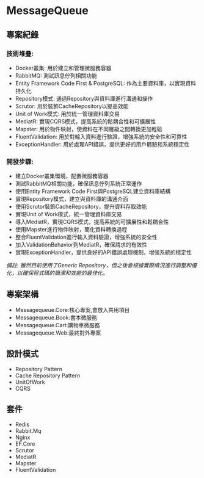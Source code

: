 # MessageQueue

## 專案紀錄
### 技術堆疊:
- Docker叢集: 用於建立和管理微服務容器
- RabbitMQ: 測試訊息佇列相關功能
- Entity Framework Code First & PostgreSQL: 作為主要資料庫，以實現資料持久化
- Repository模式: 通過Repository與資料庫進行溝通和操作
- Scrutor: 用於裝飾CacheRepository以提高效能
- Unit of Work模式: 用於統一管理資料庫交易
- MediatR: 實現CQRS模式，提高系統的鬆耦合性和可擴展性
- Mapster: 用於物件映射，使資料在不同層級之間轉換更加輕鬆
- FluentValidation: 用於對輸入資料進行驗證，增強系統的安全性和可靠性
- ExceptionHandler: 用於處理API錯誤，提供更好的用戶體驗和系統穩定性

### 開發步驟:
- 建立Docker叢集環境，配置微服務容器
- 測試RabbitMQ相關功能，確保訊息佇列系統正常運作
- 使用Entity Framework Code First與PostgreSQL建立資料庫結構
- 實現Repository模式，建立與資料庫的溝通介面
- 使用Scrutor裝飾CacheRepository，提升資料存取效能
- 實現Unit of Work模式，統一管理資料庫交易
- 導入MediatR，實現CQRS模式，提高系統的可擴展性和鬆耦合性
- 使用Mapster進行物件映射，簡化資料轉換過程
- 整合FluentValidation進行輸入資料驗證，增強系統的安全性
- 加入ValidationBehavior到MediatR，確保請求的有效性
- 實現ExceptionHandler，提供良好的API錯誤處理機制，增強系統的穩定性

*備註:
雖然目前使用了Generic Repository，但之後會根據實際情況進行調整和優化，以確保程式碼的簡潔和效能的最佳化。*


## 專案架構
- Messagequeue.Core:核心專案,會放入共用項目
- Messagequeue.Book:書本微服務
- Messagequeue.Cart:購物車微服務
- Messagequeue.Web:最終對外專案

## 設計模式
- Repository Pattern
- Cache Repository Pattern
- UnitOfWork
- CQRS

## 套件
- Redis
- Rabbit.Mq
- Nginx
- EF.Core
- Scrutor
- MediatR
- Mapster
- FluentValidation
